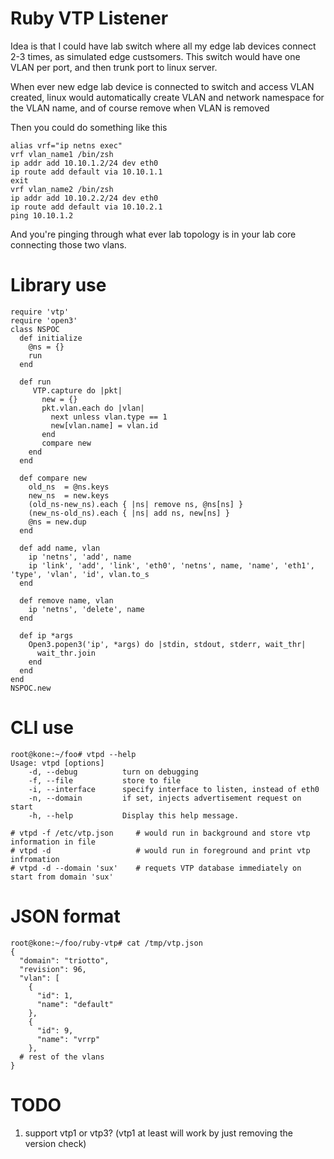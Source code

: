 # Ruby VTP Listener

Idea is that I could have lab switch where all my edge lab devices connect 2-3
times, as simulated edge custsomers. This switch would have one VLAN per port,
and then trunk port to linux server. 

When ever new edge lab device is connected to switch and access VLAN created,
linux would automatically create VLAN and network namespace for the VLAN name,
and of course remove when VLAN is removed

Then you could do something like this

    alias vrf="ip netns exec"
    vrf vlan_name1 /bin/zsh
    ip addr add 10.10.1.2/24 dev eth0
    ip route add default via 10.10.1.1
    exit
    vrf vlan_name2 /bin/zsh
    ip addr add 10.10.2.2/24 dev eth0
    ip route add default via 10.10.2.1
    ping 10.10.1.2

And you're pinging through what ever lab topology is in your lab core connecting those two vlans.

# Library use
    require 'vtp'
    require 'open3'
    class NSPOC
      def initialize
        @ns = {}
        run
      end

      def run
         VTP.capture do |pkt|
           new = {}
           pkt.vlan.each do |vlan|
             next unless vlan.type == 1
             new[vlan.name] = vlan.id
           end
           compare new
        end
      end

      def compare new
        old_ns  = @ns.keys
        new_ns  = new.keys
        (old_ns-new_ns).each { |ns| remove ns, @ns[ns] }
        (new_ns-old_ns).each { |ns| add ns, new[ns] }
        @ns = new.dup
      end

      def add name, vlan
        ip 'netns', 'add', name
        ip 'link', 'add', 'link', 'eth0', 'netns', name, 'name', 'eth1', 'type', 'vlan', 'id', vlan.to_s
      end

      def remove name, vlan
        ip 'netns', 'delete', name
      end

      def ip *args
        Open3.popen3('ip', *args) do |stdin, stdout, stderr, wait_thr|
          wait_thr.join
        end
      end
    end
    NSPOC.new

# CLI use
    root@kone:~/foo# vtpd --help
    Usage: vtpd [options]
        -d, --debug          turn on debugging
        -f, --file           store to file
        -i, --interface      specify interface to listen, instead of eth0
        -n, --domain         if set, injects advertisement request on start
        -h, --help           Display this help message.

    # vtpd -f /etc/vtp.json     # would run in background and store vtp information in file
    # vtpd -d                   # would run in foreground and print vtp infromation
    # vtpd -d --domain 'sux'    # requets VTP database immediately on start from domain 'sux'

# JSON format
    root@kone:~/foo/ruby-vtp# cat /tmp/vtp.json
    {
      "domain": "triotto",
      "revision": 96,
      "vlan": [
        {
          "id": 1,
          "name": "default"
        },
        {
          "id": 9,
          "name": "vrrp"
        },
      # rest of the vlans
    }

# TODO
  1. support vtp1 or vtp3? (vtp1 at least will work by just removing the version check)
